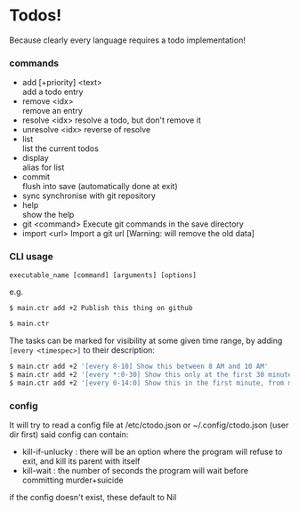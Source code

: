 # Todos!

Because clearly every language requires a todo implementation!

### commands

+ add [+priority] \<text\>  
	add a todo entry
+ remove \<idx\>            
	remove an entry
+ resolve \<idx\>
	resolve a todo, but don't remove it
+ unresolve \<idx\>
	reverse of resolve
+ list                    
	list the current todos
+ display                 
	alias for list
+ commit                  
	flush into save (automatically done at exit)
+ sync
    synchronise with git repository
+ help                    
	show the help
+ git \<command\>
	Execute git commands in the save directory
+ import \<url\>
	Import a git url \[Warning: will remove the old data\]
### CLI usage

`executable_name [command] [arguments] [options]`

e.g.
```sh
$ main.ctr add +2 Publish this thing on github

$ main.ctr
```

The tasks can be marked for visibility at some given time range, by adding `[every <timespec>]` to their description:

```sh
$ main.ctr add +2 '[every 8-10] Show this between 8 AM and 10 AM'
$ main.ctr add +2 '[every *:0-30] Show this only at the first 30 minutes of any hour'
$ main.ctr add +2 '[every 0-14:0] Show this in the first minute, from midnight to 2 PM'
```

### config

It will try to read a config file at /etc/ctodo.json or ~/.config/ctodo.json (user dir first)
said config can contain:

+ kill-if-unlucky : there will be an option where the program will refuse to exit, and kill its parent with itself
+ kill-wait : the number of seconds the program will wait before committing murder+suicide

if the config doesn't exist, these default to Nil
